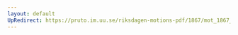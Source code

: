 ```yaml
---
layout: default
UpRedirect: https://pruto.im.uu.se/riksdagen-motions-pdf/1867/mot_1867__ak__27/mot_1867__ak__27-003.pdf
---
```


